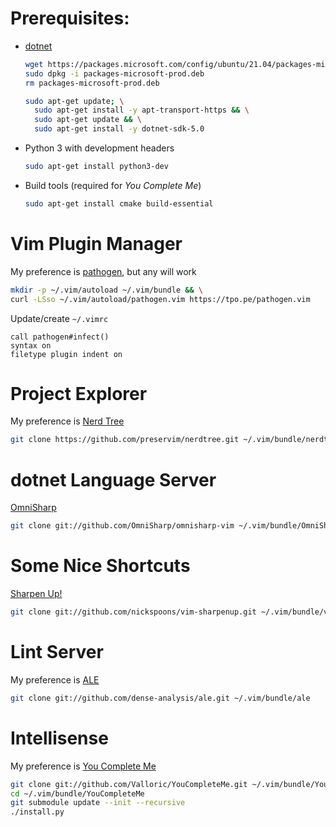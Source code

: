 # Prerequisites:

- [dotnet](https://docs.microsoft.com/en-us/dotnet/core/install/linux-ubuntu)
    ``` bash
    wget https://packages.microsoft.com/config/ubuntu/21.04/packages-microsoft-prod.deb -O packages-microsoft-prod.deb
    sudo dpkg -i packages-microsoft-prod.deb
    rm packages-microsoft-prod.deb

    sudo apt-get update; \
      sudo apt-get install -y apt-transport-https && \
      sudo apt-get update && \
      sudo apt-get install -y dotnet-sdk-5.0
    ```
- Python 3 with development headers
    ```bash
    sudo apt-get install python3-dev
    ```
- Build tools (required for _You Complete Me_)
    ```bash
    sudo apt-get install cmake build-essential
    ```

# Vim Plugin Manager
My preference is [pathogen](https://github.com/tpope/vim-pathogen), but any will
work

``` bash
mkdir -p ~/.vim/autoload ~/.vim/bundle && \
curl -LSso ~/.vim/autoload/pathogen.vim https://tpo.pe/pathogen.vim
```

Update/create `~/.vimrc`

```
call pathogen#infect()
syntax on
filetype plugin indent on
```

# Project Explorer
My preference is [Nerd Tree](https://github.com/preservim/nerdtree)

``` bash
git clone https://github.com/preservim/nerdtree.git ~/.vim/bundle/nerdtree
```

# dotnet Language Server
[OmniSharp](https://github.com/OmniSharp/omnisharp-vim)

``` bash
git clone git://github.com/OmniSharp/omnisharp-vim ~/.vim/bundle/OmniSharp
```

# Some Nice Shortcuts
[Sharpen Up!](https://github.com/nickspoons/vim-sharpenup)

``` bash
git clone git://github.com/nickspoons/vim-sharpenup.git ~/.vim/bundle/vim-sharpenup
```

# Lint Server
My preference is [ALE](https://github.com/dense-analysis/ale)

``` bash
git clone git://github.com/dense-analysis/ale.git ~/.vim/bundle/ale
```

# Intellisense
My preference is [You Complete Me](https://github.com/ycm-core/YouCompleteMe)

``` bash
git clone git://github.com/Valloric/YouCompleteMe.git ~/.vim/bundle/YouCompleteMe
cd ~/.vim/bundle/YouCompleteMe
git submodule update --init --recursive
./install.py
```
